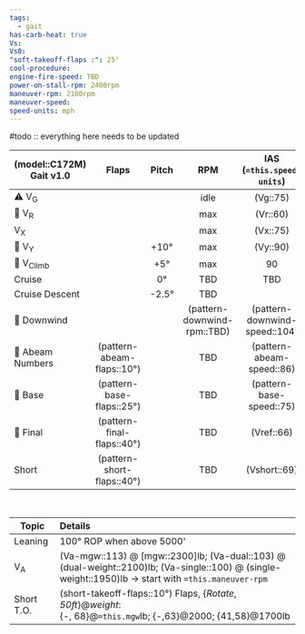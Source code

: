 ```yaml
---
tags:
  - gait
has-carb-heat: true
Vs: 
Vs0: 
"soft-takeoff-flaps :": 25°
cool-procedure: 
engine-fire-speed: TBD
power-on-stall-rpm: 2400rpm
maneuver-rpm: 2100rpm
maneuver-speed: 
speed-units: mph
---
```


#todo :: everything here needs to be updated

| **(model::C172M)  Gait** v1.0 |         **Flaps**          | **Pitch** |           **RPM**           | **IAS (`=this.speed-units`)** | **VSI (fpm)** |
| ----------------------------- |:--------------------------:|:---------:|:---------------------------:|:-----------------------------:|:-------------:|
| ⚠️ V<sub>G</sub>              |                            |           |            idle             |           (Vg::75)            |               |
| 🛫 V<sub>R</sub>              |                            |           |             max             |           (Vr::60)            |               |
| V<sub>X</sub>                 |                            |           |             max             |           (Vx::75)            |               |
| 🛫 V<sub>Y</sub>              |                            |   +10°    |             max             |           (Vy::90)            |     +TBD      |
| 🛫 V<sub>Climb</sub>          |                            |    +5°    |             max             |              90               |     +TBD      |
| Cruise                        |                            |    0°     |            TBD             |            TBD                   |       0       |
| Cruise Descent                |                            |  \-2.5°   |             TBD             |                               |     \-500     |
| 🛬 Downwind                   |                            |           | (pattern-downwind-rpm::TBD) | (pattern-downwind-speed::104)  |       0       |
| 🛬 Abeam Numbers              | (pattern-abeam-flaps::10°) |           |             TBD             |   (pattern-abeam-speed::86)   |               |
| 🛬 Base                       | (pattern-base-flaps::25°)  |           |             TBD             |   (pattern-base-speed::75)    |               |
| 🛬 Final                      | (pattern-final-flaps::40°) |           |             TBD             |          (Vref::66)           |               |
| Short                         | (pattern-short-flaps::40°) |           |             TBD             |         (Vshort::69)         |               |

<br>

| Topic         | Details                                                                                                                                              |
| ------------- |:---------------------------------------------------------------------------------------------------------------------------------------------------- |
| Leaning       | 100° ROP when above 5000'                                                                                                                            |
| V<sub>A</sub> | (Va-mgw::113) @ [mgw::2300]lb; (Va-dual::103) @ (dual-weight::2100)lb; (Va-single::100) @ (single-weight::1950)lb -> start with `=this.maneuver-rpm` |
| Short T.O.   | (short-takeoff-flaps::10°) Flaps, {*Rotate*, *50ft*}@*weight*:<br>{-, 68}@`=this.mgw`lb; {-,63}@2000; {41,58}@1700lb                                                                                                                                                     |
